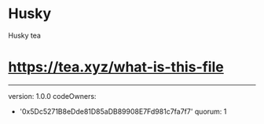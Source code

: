 # Husky
Husky tea
# https://tea.xyz/what-is-this-file
---
version: 1.0.0
codeOwners:
  - '0x5Dc5271B8eDde81D85aDB89908E7Fd981c7fa7f7'
quorum: 1
